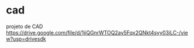 # cad
projeto de CAD
https://drive.google.com/file/d/1jiQGnrWTOQ2ay5Fqx2QNkt4syy03iLC-/view?usp=drivesdk

